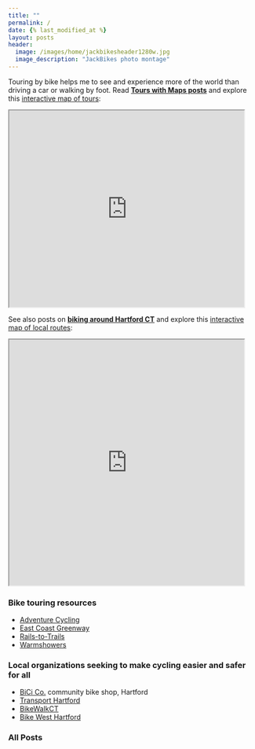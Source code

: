 ```yaml
---
title: ""
permalink: /
date: {% last_modified_at %}
layout: posts
header:
  image: /images/home/jackbikesheader1280w.jpg
  image_description: "JackBikes photo montage"
---
```

Touring by bike helps me to see and experience more of the world than driving a car or walking by foot. Read [**Tours with Maps posts**](https://jackbikes.org/categories/#tours-with-maps) and explore this [interactive map of tours](https://jackdougherty.github.io/bikemapcode/index.html):

<iframe src="https://jackdougherty.github.io/bikemapcode/index.html" width="95%" height="400px"></iframe>

See also posts on [**biking around Hartford CT**](https://jackbikes.org/categories/#around-hartford-ct) and explore this [interactive map of local routes](https://jackdougherty.github.io/bikemapcode/connecticut.html):

<iframe src="https://jackdougherty.github.io/bikemapcode/connecticut.html" width="95%" height="500px"></iframe>

### Bike touring resources
- [Adventure Cycling](https://www.adventurecycling.org)
- [East Coast Greenway](http://www.greenway.org/)
- [Rails-to-Trails](http://www.railstotrails.org/)
- [Warmshowers](http://warmshowers.org)

### Local organizations seeking to make cycling easier and safer for all
- [BiCi Co.](http://bicico.org/) community bike shop, Hartford
- [Transport Hartford](http://transporthartford.org/)
- [BikeWalkCT](http://www.bikewalkct.org/)
- [Bike West Hartford](http://bikewesthartford.org/)

### All Posts

